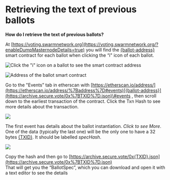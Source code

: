 # Retrieving the text of previous ballots

**How do I retrieve the text of previous ballots?**

At [https://voting.swarmnetwork.org](https://voting.swarmnetwork.org/?enableDumpMasternodeDetails=true) you will find the [{ballot-address}](https://archive.secure.vote/0x%7BTXID%7D.json) smart contract for each ballot when clicking the “i" icon of each ballot.

![Click the &quot;i&quot; icon on a ballot to see the smart contract address](https://github.com/swarmfund/swarm-network-www/tree/5b22e05998d5339333c46bf266b09372a0960907/Network-Governance/.gitbook/assets/image%20%281%29.png)

![Address of the ballot smart contract ](https://github.com/swarmfund/swarm-network-www/tree/5b22e05998d5339333c46bf266b09372a0960907/Network-Governance/.gitbook/assets/image%20%285%29.png)

Go to the "Events” tab in etherscan with [https://etherscan.io/address/](https://etherscan.io/address/%7Baddress%7D#events)[{ballot-address}](https://archive.secure.vote/0x%7BTXID%7D.json)\#events , then scroll down to the earliest transaction of the contract. Click the Txn Hash to see more details about the transaction.

![](https://github.com/swarmfund/swarm-network-www/tree/5b22e05998d5339333c46bf266b09372a0960907/Network-Governance/.gitbook/assets/image%20%283%29.png)

The first event has details about the ballot instantiation. _Click to see More_. One of the data \(typically the last one\) will be the only one to have a 32 bytes [{TXID}](https://archive.secure.vote/0x%7BTXID%7D.json). It should be labelled _specHash_.

![](https://github.com/swarmfund/swarm-network-www/tree/5b22e05998d5339333c46bf266b09372a0960907/Network-Governance/.gitbook/assets/image%20%286%29.png)

Copy the hash and then go to [https://archive.secure.vote/0x{TXID}.json](https://archive.secure.vote/0x%7BTXID%7D.json)  
That will get you the “BallotSpec”, which you can download and open it with a text editor to see the details

